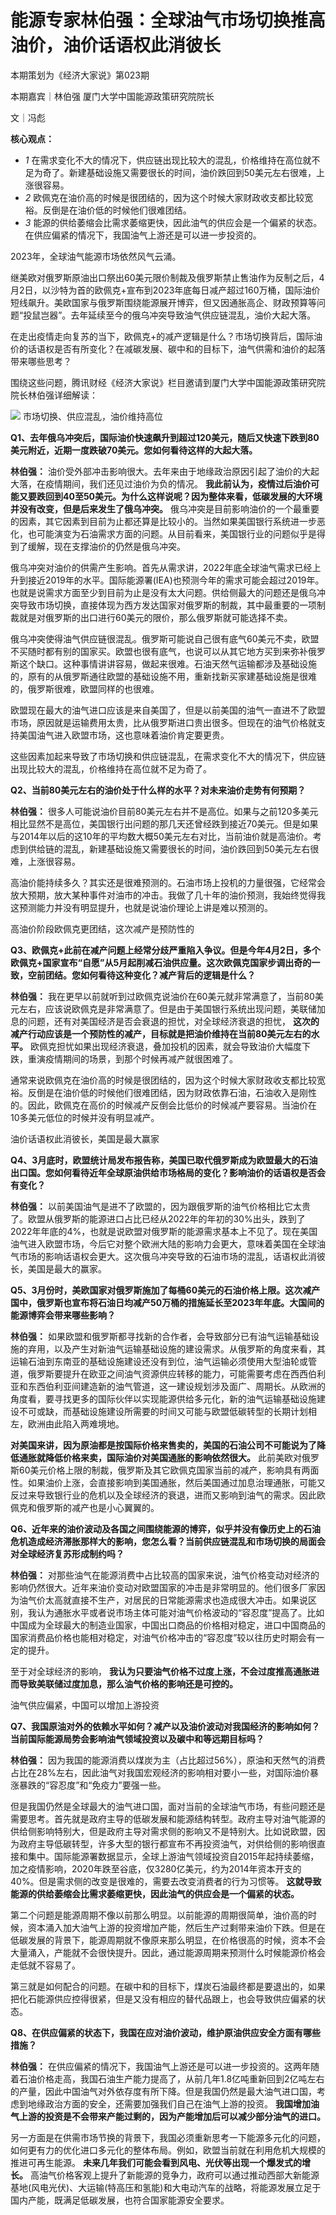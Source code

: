 # 能源专家林伯强：全球油气市场切换推高油价，油价话语权此消彼长

本期策划为《经济大家说》第023期

本期嘉宾｜林伯强 厦门大学中国能源政策研究院院长

文｜冯彪

**核心观点：**

  * _1_ 在需求变化不大的情况下，供应链出现比较大的混乱，价格维持在高位就不足为奇了。新建基础设施又需要很长的时间，油价跌回到50美元左右很难，上涨很容易。
  * _2_ 欧佩克在油价高的时候是很团结的，因为这个时候大家财政收支都比较宽裕。反倒是在油价低的时候他们很难团结。
  * _3_ 能源的供给萎缩会比需求萎缩更快，因此油气的供应会是一个偏紧的状态。在供应偏紧的情况下，我国油气上游还是可以进一步投资的。

2023年，全球油气能源市场依然风气云涌。

继美欧对俄罗斯原油出口祭出60美元限价制裁及俄罗斯禁止售油作为反制之后，4月2日，以沙特为首的欧佩克+宣布到2023年底每日减产超过160万桶，国际油价短线飙升。美欧国家与俄罗斯围绕能源展开博弈，但又因通胀高企、财政预算等问题“投鼠岂器”。去年延续至今的俄乌冲突导致油气供应链混乱，油价大起大落。

在走出疫情走向复苏的当下，欧佩克+的减产逻辑是什么？市场切换背后，国际油价的话语权是否有所变化？在减碳发展、碳中和的目标下，油气供需和油价的起落带来哪些思考？

围绕这些问题，腾讯财经《经济大家说》栏目邀请到厦门大学中国能源政策研究院院长林伯强详细解读：

![](https://inews.gtimg.com/news_bt/OL8Uag6CC8PuZgbwXsWJqTTN1lMUylxOcqnC6Z8dl9LF4AA/1000)
市场切换、供应混乱，油价维持高位

**Q1、去年俄乌冲突后，国际油价快速飙升到超过120美元，随后又快速下跌到80美元附近，近期一度跌破70美元。您如何看待这样的大起大落。**

**林伯强：** 油价受外部冲击影响很大。去年来由于地缘政治原因引起了油价的大起大落，在疫情期间，我们还见过油价为负的情况。
**我此前认为，疫情过后油价可能又要跌回到40至50美元。为什么这样说呢？因为整体来看，低碳发展的大环境并没有改变，但是后来发生了俄乌冲突。**
俄乌冲突是目前影响油价的一个最重要的因素，其它因素到目前为止都还算是比较小的。当然如果美国银行系统进一步恶化，也可能演变为石油需求方面的问题。从目前看来，美国银行业的问题似乎是得到了缓解，现在支撑油价的仍然是俄乌冲突。

俄乌冲突对油价的供需产生影响。首先从需求讲，2022年底全球油气需求已经上升到接近2019年的水平。国际能源署(IEA)也预测今年的需求可能会超过2019年。也就是说需求方面至少到目前为止是没有太大问题。供给侧最大的问题还是俄乌冲突导致市场切换，直接体现为西方发达国家对俄罗斯的制裁，其中最重要的一项制裁就是对俄罗斯的出口进行60美元的限价，那么俄罗斯就可能选择不卖。

俄乌冲突使得油气供应链很混乱。俄罗斯可能说自己很有底气60美元不卖，欧盟不买随时都有别的国家买。欧盟也很有底气，也说可以从其它地方买到来弥补俄罗斯这个缺口。这种事情讲讲容易，做起来很难。石油天然气运输都涉及基础设施的，原有的从俄罗斯通往欧盟的基础设施不用，重新找新买家建基础设施是很难的，俄罗斯很难，欧盟同样的也很难。

欧盟现在最大的油气进口应该是来自美国了，但是以前美国的油气一直进不了欧盟市场，原因就是运输费用太贵，比从俄罗斯进口贵出很多。但现在的油气价格就支持美国油气进入欧盟市场，这也意味着油价肯定要更贵。

这些因素加起来导致了市场切换和供应链混乱，在需求变化不大的情况下，供应链出现比较大的混乱，价格维持在高位就不足为奇了。

**Q2、当前80美元左右的油价处于什么样的水平？对未来油价走势有何预期？**

**林伯强：**
很多人可能说油价目前80美元左右并不是高位。如果与之前120多美元相比显然不是高位，美国银行出问题的那几天还曾经跌到接近70美元。但是如果与2014年以后的这10年的平均数大概50美元左右对比，当前油价就是高油价。考虑到供给链的混乱，新建基础设施又需要很长的时间，油价跌回到50美元左右很难，上涨很容易。

高油价能持续多久？其实还是很难预测的。石油市场上投机的力量很强，它经常会放大预期，放大某种事件对油市的冲击。我做了几十年的油价预测，我始终觉得我这预测能力并没有明显提升，也就是说油价理论上讲是难以预测的。

高油价阶段欧佩克更团结，这次减产是预防性的

**Q3、欧佩克+此前在减产问题上经常分歧严重陷入争议。但是今年4月2日，多个欧佩克+国家宣布“自愿”从5月起削减石油供应量。这次欧佩克国家步调出奇的一致，空前团结。您如何看待这种变化？减产背后的逻辑是什么？**

**林伯强：**
我在更早以前就听到过欧佩克说油价在60美元就非常满意了，当前80美元左右，应该说欧佩克是非常满意了。但是由于美国银行系统出现问题，美联储加息的问题，还有对美国经济是否会衰退的担忧，对全球经济衰退的担忧，
**这次的减产行动应该是一个预防性的减产，目标就是把油价维持在当前80美元左右的水平。**
欧佩克担忧如果出现经济衰退，叠加投机的因素，就会导致油价大幅度下跌，重演疫情期间的场景，到那个时候再减产就很困难了。

通常来说欧佩克在油价高的时候是很团结的，因为这个时候大家财政收支都比较宽裕。反倒是在油价低的时候他们很难团结，因为财政依靠石油，石油收入是刚性的。因此，欧佩克在高价的时候减产反倒会比低价的时候减产要容易。当油价在10多美元低位的时候并没有明显减产。

油价话语权此消彼长，美国是最大赢家

**Q4、3月底时，欧盟统计局发布报告称，美国已取代俄罗斯成为欧盟最大的石油出口国。您如何看待近年全球原油供给市场格局的变化？影响油价的话语权是否会有变化？**

**林伯强：**
以前美国油气是进不了欧盟的，因为跟俄罗斯的油气价格相比它太贵了。欧盟从俄罗斯的能源进口占比已经从2022年的年初的30%出头，跌到了2022年年底的4%，也就是说欧盟对俄罗斯的能源需求基本上不见了。现在美国油气进入欧盟市场，今后它对整个欧洲大陆的影响力会更大，意味着美国在全球油气市场的影响话语权会更大。这次俄乌冲突导致的石油市场的混乱，话语权此消彼长，美国是最大的赢家。

**Q5、3月份时，美欧国家对俄罗斯施加了每桶60美元的石油价格上限。这次减产国中，俄罗斯也宣布将石油日均减产50万桶的措施延长至2023年年底。大国间的能源博弈会带来哪些影响？**

**林伯强：**
如果欧盟和俄罗斯都寻找新的合作者，会导致部分已有油气运输基础设施的弃用，以及产生对新油气运输基础设施的建设需求。从俄罗斯的角度来看，其运输石油到东南亚的基础设施建设还没有到位，油气运输必须使用大型油轮或管道，俄罗斯要提升在欧亚之间油气资源供应转移的能力，可能需要考虑在西西伯利亚和东西伯利亚间建造新的油气管道，这一建设规划涉及面广、周期长。从欧洲的角度看，要寻找更多的国际伙伴以实现能源供给多元化，新的油气运输基础设施建设不可或缺，而基础设施建设所需要的时间又可能与欧盟低碳转型的长期计划相左，欧洲由此陷入两难境地。

**对美国来讲，因为原油都是按国际价格来售卖的，美国的石油公司不可能说为了降低通胀就降低价格来卖，国际油价对美国通胀的影响依然很大。**
此前美欧对俄罗斯60美元价格上限的制裁，俄罗斯及其它欧佩克国家当前的减产，影响具有两面性。如果油价上涨，会直接影响到美国通胀，然后美国通过加息治理通胀，可能又反过来导致银行业的危机以及全球经济的衰退，进而又影响到油气的需求。因此欧佩克和俄罗斯的减产也是小心翼翼的。

**Q6、近年来的油价波动及各国之间围绕能源的博弈，似乎并没有像历史上的石油危机造成经济滞胀那样大的影响，您怎么看？当前供应链混乱和市场切换的局面会对全球经济复苏形成制约吗？**

**林伯强：**
对那些油气在能源消费中占比较高的国家来说，油气价格变动对经济的影响仍然很大。近年来油价变动对欧盟国家的冲击是非常明显的。他们很多厂家因为油气价太高就直接不生产，对居民的日常能源需求也造成很大冲击。如果说区别，我认为通胀水平或者说市场主体可能对油气价格波动的“容忍度”提高了。比如中国成为全球最大的制造业国家，中国出口商品的价格相对稳定，进口中国商品的国家消费品价格也能相对稳定，对油气价格冲击的“容忍度”较以往历史时期会有一定的提升。

至于对全球经济的影响， **我认为只要油气价格不过度上涨，不会过度推高通胀进而导致美联储过度加息，那么油气价格的影响还是可控的。**

油气供应偏紧，中国可以增加上游投资

**Q7、我国原油对外的依赖水平如何？减产以及油价波动对我国经济的影响如何？当前国际能源局势会影响油气领域投资以及碳中和等远期目标吗？**

**林伯强：**
因为我国的能源消费以煤炭为主（占比超过56%），原油和天然气的消费占比在28%左右，因此油气对我国宏观经济的影响相对要小一些，对国际油价暴涨暴跌的“容忍度”和“免疫力”要强一些。

但是我国仍然是全球最大的油气进口国，面对当前的全球油气市场，有些问题还是需要思考。首先就是政府主导的低碳发展和能源结构转型。政府主导对油气能源的供给侧影响特别大，但是政府主导对需求侧的影响又不是特别大。比如说欧盟，因为政府主导低碳转型，许多大型的银行都宣布不再投资油气，对供给侧的影响很直接和集中。国际能源署数据显示，全球上游油气领域投资自2015年起持续萎缩，加之疫情影响，2020年跌至谷底，仅3280亿美元，约为2014年资本开支的40%。但是需求侧的改变是很难的，需要去改变消费者的行为习惯等。
**这就导致能源的供给萎缩会比需求萎缩更快，因此油气的供应会是一个偏紧的状态。**

第二个问题是能源周期不像以前那么明显。以前能源的周期很简单，油价高的时候，资本涌入加大油气上游的投资增加产能，然后生产过剩带来油价下跌。但是在低碳发展的背景下，能源周期就不像原来那么明显，在价格很高的时候，资本不会大量涌入，产能就不会很快提升。因此，通过能源周期来预测什么时候能源价格会走低就不容易了。

第三就是如何配合的问题。在碳中和的目标下，煤炭石油最终都是要退出的，如果把化石能源供应控得很紧，但是又没有相应的替代品跟上，也会导致供应偏紧的状态。

**Q8、在供应偏紧的状态下，我国在应对油价波动，维护原油供应安全方面有哪些措施？**

**林伯强：**
在供应偏紧的情况下，我国油气上游还是可以进一步投资的。这两年随着石油价格走高，我国石油生产能力提高了，从前几年1.8亿吨重新回到2亿吨左右的产量，因此中国油气对外依存度有所下降。但是我国仍然是最大油气进口国，考虑到地缘政治方面的安全，还需要加强我们自己在油气上游的投资。
**我国增加油气上游的投资是不会带来产能过剩的，因为产能增加后可以减少部分油气的进口。**

另一方面是在供需市场节换的背景下，我国必须重新思考一下能源多元化的问题，如何更有力的优化进口多元化的整体布局。例如，欧盟当前就在利用危机大规模的推进可再生能源。
**未来几年我们可能会看到风电、光伏等出现一个爆发式的增长。**
高油气价格客观上提升了新能源的竞争力，政府可以通过推动西部大新能源基地(风电光伏)、大运输(特高压和氢能)和大电动汽车的战略，将能源发展立足于国内产能，既满足低碳发展，也符合国家能源安全要求。

